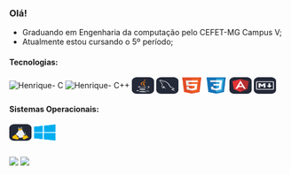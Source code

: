 ### Olá!

- Graduando em Engenharia da computação pelo CEFET-MG Campus V;
- Atualmente estou cursando o 5º período;

 <h4>Tecnologias:</h4>
 <div style:"display: inline">
  <img align="center" alt="Henrique- C" height="30" width="40" src="https://cdn.jsdelivr.net/gh/devicons/devicon/icons/c/c-original.svg">
  <img align="center" alt="Henrique- C++" height="30" width="40" src="https://cdn.jsdelivr.net/gh/devicons/devicon/icons/cplusplus/cplusplus-original.svg">
  <img align="center" alt="Henrique- Java" height="30" width="40" src="https://github.com/tandpfun/skill-icons/blob/main/icons/Java-Dark.svg">
  <img align="center" alt="Henrique- SQL" height="30" width="40" src="https://github.com/tandpfun/skill-icons/blob/main/icons/MySQL-Dark.svg">
  <img align="center" alt="Henrique- HTML" height="30" width="40" src="https://raw.githubusercontent.com/devicons/devicon/master/icons/html5/html5-original.svg">
  <img align="center" alt="Henrique- CSS" height="30" width="40" src="https://raw.githubusercontent.com/devicons/devicon/master/icons/css3/css3-original.svg">
 <img align="center" alt="Henrique- Angular" height="30" width="40" src="https://github.com/tandpfun/skill-icons/blob/main/icons/Angular-Dark.svg">
 <img align="center" alt="Henrique- MD" height="30" width="40" src="https://github.com/tandpfun/skill-icons/blob/main/icons/Markdown-Dark.svg">
 </div>
 <h4>Sistemas Operacionais:</h4>
   <div style:"display: inline">
   <img align="center" alt="Henrique- Linux" height="30" width="40" src="https://github.com/tandpfun/skill-icons/blob/main/icons/Linux-Dark.svg">
   <img align="center" alt="Henrique- Windows" height="30" width="40" src="https://github.com/devicons/devicon/blob/master/icons/windows8/windows8-original.svg">
   </div>
   
  ##
   
  <a href = "mailto:henriquesouzafagundes2003@gmail.com"><img src="https://img.shields.io/badge/-Gmail-%23333?style=for-the-badge&logo=gmail&logoColor=red" target="_blank"></a>
  <a href="https://www.linkedin.com/in/henrique-souza-fagundes-54661720b/" target="_blank"><img src="https://img.shields.io/badge/-LinkedIn-%230077B5?style=for-the-badge&logo=linkedin&logoColor=white" target="_blank"></a> 
